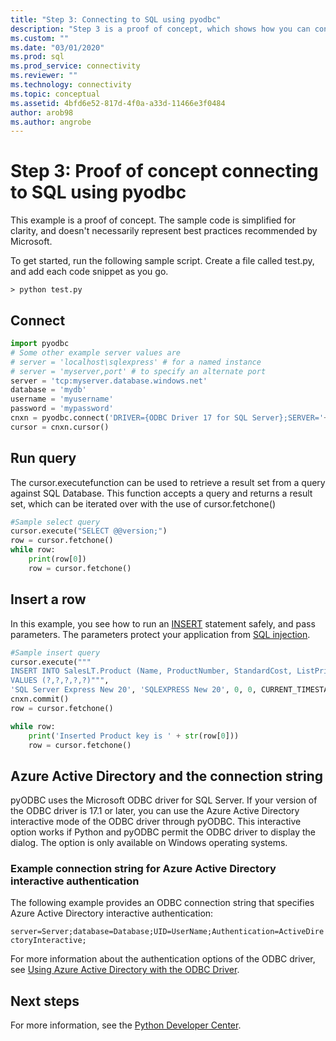 ```yaml
---
title: "Step 3: Connecting to SQL using pyodbc"
description: "Step 3 is a proof of concept, which shows how you can connect to SQL Server using Python and pyODBC. The basic examples demonstrate selecting and inserting data."
ms.custom: ""
ms.date: "03/01/2020"
ms.prod: sql
ms.prod_service: connectivity
ms.reviewer: ""
ms.technology: connectivity
ms.topic: conceptual
ms.assetid: 4bfd6e52-817d-4f0a-a33d-11466e3f0484
author: arob98
ms.author: angrobe
---
```

# Step 3: Proof of concept connecting to SQL using pyodbc

This example is a proof of concept. The sample code is simplified for clarity, and doesn't necessarily represent best practices recommended by Microsoft.  

To get started, run the following sample script. Create a file called test.py, and add each code snippet as you go. 

```
> python test.py
```
  
## Connect  
  
```python
import pyodbc 
# Some other example server values are
# server = 'localhost\sqlexpress' # for a named instance
# server = 'myserver,port' # to specify an alternate port
server = 'tcp:myserver.database.windows.net' 
database = 'mydb' 
username = 'myusername' 
password = 'mypassword' 
cnxn = pyodbc.connect('DRIVER={ODBC Driver 17 for SQL Server};SERVER='+server+';DATABASE='+database+';UID='+username+';PWD='+ password)
cursor = cnxn.cursor()

```  
  
  
## Run query  
  
The cursor.executefunction can be used to retrieve a result set from a query against SQL Database. This function accepts a query and returns a result set, which can be iterated over with the use of cursor.fetchone()
  
  
```python
#Sample select query
cursor.execute("SELECT @@version;") 
row = cursor.fetchone() 
while row: 
    print(row[0])
    row = cursor.fetchone()

```  
  
## Insert a row  
  
In this example, you see how to run an [INSERT](../../../t-sql/statements/insert-transact-sql.md) statement safely, and pass parameters. The parameters protect your application from [SQL injection](../../../relational-databases/tables/primary-and-foreign-key-constraints.md).    
  
  
```python
#Sample insert query
cursor.execute("""
INSERT INTO SalesLT.Product (Name, ProductNumber, StandardCost, ListPrice, SellStartDate) OUTPUT INSERTED.ProductID
VALUES (?,?,?,?,?)""",
'SQL Server Express New 20', 'SQLEXPRESS New 20', 0, 0, CURRENT_TIMESTAMP) 
cnxn.commit()
row = cursor.fetchone()

while row: 
    print('Inserted Product key is ' + str(row[0]))
    row = cursor.fetchone()
```  

## Azure Active Directory and the connection string

pyODBC uses the Microsoft ODBC driver for SQL Server.
If your version of the ODBC driver is 17.1 or later, you can use the Azure Active Directory interactive mode of the ODBC driver through pyODBC.
This interactive option works if Python and pyODBC permit the ODBC driver to display the dialog. The option is only available on Windows operating systems. 

### Example connection string for Azure Active Directory interactive authentication

The following example provides an ODBC connection string that specifies Azure Active Directory interactive authentication:

`server=Server;database=Database;UID=UserName;Authentication=ActiveDirectoryInteractive;`

For more information about the authentication options of the ODBC driver, see [Using Azure Active Directory with the ODBC Driver](../../odbc/using-azure-active-directory.md#new-andor-modified-dsn-and-connection-string-keywords).

## Next steps
  
For more information, see the [Python Developer Center](https://azure.microsoft.com/develop/python/).
